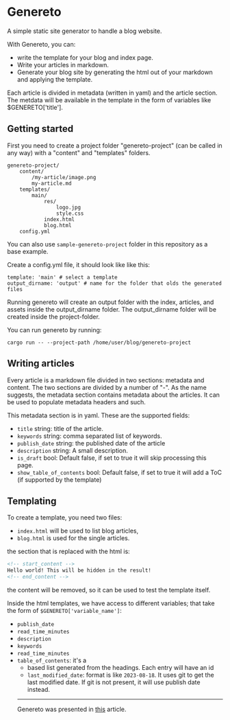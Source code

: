 # Genereto
A simple static site generator to handle a blog website. 

With Genereto, you can:
* write the template for your blog and index page. 
* Write your articles in markdown.
* Generate your blog site by generating the html out of your markdown and applying the template.

Each article is divided in metadata (written in yaml) and the article section. 
The metdata will be available in the template in the form of variables like $GENERETO['title'].

## Getting started

First you need to create a project folder "genereto-project" (can be called in any way) with a "content" and "templates" folders.
```
genereto-project/
    content/
        /my-article/image.png
        my-article.md
    templates/
        main/
            res/
                logo.jpg
                style.css
            index.html
            blog.html
    config.yml
```
You can also use `sample-genereto-project` folder in this repository as a base example.

Create a config.yml file, it should look like like this:

```
template: 'main' # select a template
output_dirname: 'output' # name for the folder that olds the generated files
```

Running genereto will create an output folder with the index, articles, and assets inside the output_dirname folder.
The output_dirname folder will be created inside the project-folder.

You can run genereto by running:
```shell
cargo run -- --project-path /home/user/blog/genereto-project
```

## Writing articles
Every article is a markdown file divided in two sections: metadata and content. The two sections are divided by a number of "-".
As the name suggests, the metadata section contains metadata about the articles. It can be used to populate metadata headers and such.

This metadata section is in yaml. These are the supported fields:

* `title` string: title of the article.
* `keywords` string: comma separated list of keywords.
* `publish_date` string: the published date of the article
* `description` string: A small description.
* `is_draft` bool: Default false, if set to true it will skip processing this page.
* `show_table_of_contents` bool: Default false, if set to true it will add a ToC (if supported by the template)

## Templating
To create a template, you need two files:
* `index.html` will be used to list blog articles,
* `blog.html` is used for the single articles.

the section that is replaced with the html is:
```html
<!-- start_content -->
Hello world! This will be hidden in the result!
<!-- end_content -->
```
the content will be removed, so it can be used to test the template itself.

Inside the html templates, we have access to different variables; that take the form of `$GENERETO['variable_name']`:
* `publish_date`
* `read_time_minutes`
* `description`
* `keywords`
* `read_time_minutes`
* `table_of_contents`: it's a <ul><li> based list generated from the headings. Each entry will have an id 
* `last_modified_date`: format is like `2023-08-18`. It uses git to get the last modified date. If git is not present, it will use publish date instead.

----

Genereto was presented in [this](https://blog.fponzi.me/2023-05-19-one-complex-setup.html) article.